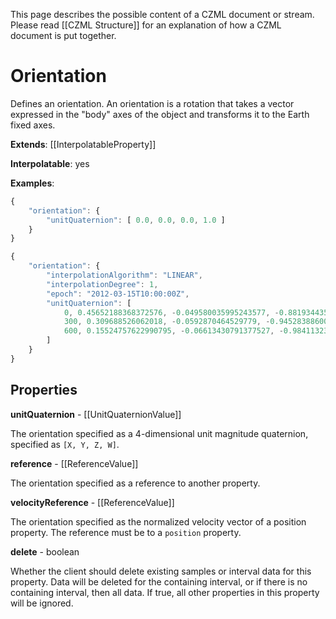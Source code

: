 This page describes the possible content of a CZML document or stream. Please read [[CZML Structure]] for an explanation of how a CZML document is put together.

# Orientation

Defines an orientation. An orientation is a rotation that takes a vector expressed in the "body" axes of the object and transforms it to the Earth fixed axes.

**Extends**: [[InterpolatableProperty]]

**Interpolatable**: yes

**Examples**:

```javascript
{
    "orientation": {
        "unitQuaternion": [ 0.0, 0.0, 0.0, 1.0 ]
    }
}
```

```javascript
{
    "orientation": {
        "interpolationAlgorithm": "LINEAR",
        "interpolationDegree": 1,
        "epoch": "2012-03-15T10:00:00Z",
        "unitQuaternion": [
            0, 0.45652188368372576, -0.049580035995243577, -0.8819344359461565, 0.10640131785324795,
            300, 0.309688526062018, -0.0592870464529779, -0.945283886004075, 0.0837641797515638,
            600, 0.15524757622990795, -0.06613430791377527, -0.9841132393764626, 0.05518673278488507
        ]
    }
}
```

## Properties

**unitQuaternion** - [[UnitQuaternionValue]]

The orientation specified as a 4-dimensional unit magnitude quaternion, specified as `[X, Y, Z, W]`.


**reference** - [[ReferenceValue]]

The orientation specified as a reference to another property.


**velocityReference** - [[ReferenceValue]]

The orientation specified as the normalized velocity vector of a position property. The reference must be to a `position` property.


**delete** - boolean

Whether the client should delete existing samples or interval data for this property. Data will be deleted for the containing interval, or if there is no containing interval, then all data. If true, all other properties in this property will be ignored.


